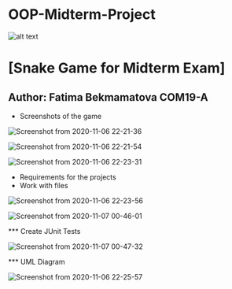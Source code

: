 # OOP-Midterm-Project

![alt text](https://upload.wikimedia.org/wikipedia/en/0/07/Ala-Too_International_University_Seal.png)

# [Snake Game for Midterm Exam]

## Author: Fatima Bekmamatova COM19-A

* Screenshots of the game

![Screenshot from 2020-11-06 22-21-36](https://user-images.githubusercontent.com/57977808/98402966-5ea33380-2092-11eb-8d84-7633b27de591.png)

![Screenshot from 2020-11-06 22-21-54](https://user-images.githubusercontent.com/57977808/98403001-6cf14f80-2092-11eb-9250-073f4eee4cda.png)

![Screenshot from 2020-11-06 22-23-31](https://user-images.githubusercontent.com/57977808/98403017-75e22100-2092-11eb-8da5-acb450b3207c.png)

* Requirements for the projects
* Work with files

![Screenshot from 2020-11-06 22-23-56](https://user-images.githubusercontent.com/57977808/98403050-85fa0080-2092-11eb-9742-44eb79f23b54.png)

![Screenshot from 2020-11-07 00-46-01](https://user-images.githubusercontent.com/57977808/98403246-df622f80-2092-11eb-8000-aba240f31bf6.png)

*** Create JUnit Tests

![Screenshot from 2020-11-07 00-47-32](https://user-images.githubusercontent.com/57977808/98403275-eb4df180-2092-11eb-8f03-0e837a13dd54.png)

*** UML Diagram

![Screenshot from 2020-11-06 22-25-57](https://user-images.githubusercontent.com/57977808/98403300-f3a62c80-2092-11eb-914a-138aed403567.png)
